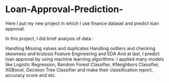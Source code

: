 # Loan-Approval-Prediction-

Here I put my new project in which I use finance dataset and predict loan approval.


In this project, I did brief analysis of data :

Handling Missing values and duplicates
Handling outliers and checking skewness and krutosis
Feature Engineering and EDA
And at last, I predict loan approval by using machine learning algorithms. I applied many models like Logistic Regression, Random Forest Classifier, KNeighbors Classifier, XGBoost, Decision Tree Classifier and make their classification report, accuracy score and etc.
